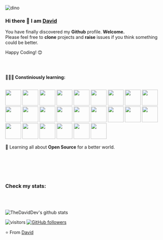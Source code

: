 <!--
**TheDavidDev/TheDavidDev** is a ✨ _special_ ✨ repository because its `README.md` (this file) appears on your GitHub profile.
-->
![dino](https://user-images.githubusercontent.com/51863978/91017931-2a6dba00-e5ef-11ea-9546-21130b69a6b8.gif)

### Hi there 👋 I am [David](https://TheDavidDev.github.io)

You have finally discovered my **Github** profile. **Welcome.** <br>
Please feel free to **clone** projects and **raise** issues if you think something could be better.

Happy Coding! 😊




<br>
<br>

**👨🏻‍💻 Constiniously learning:** 
</br>
</br>

<code><a href="https://vscode/" target="_blank"><img height="50" src="https://www.vectorlogo.zone/logos/visualstudio_code/visualstudio_code-ar21.svg"></a></code>
<code><a href="https://html.org/" target="_blank"><img height="50" src="https://www.vectorlogo.zone/logos/w3_html5/w3_html5-ar21.svg"></a></code>
<code><a href="https://www.javascript.com/" target="_blank"><img height="50" src="https://www.vectorlogo.zone/logos/javascript/javascript-horizontal.svg"></a></code>
<code><a href="https://reactjs.org/" target="_blank"><img height="50" src="https://www.vectorlogo.zone/logos/reactjs/reactjs-ar21.svg"></a></code>
<code><a href="https://bootstrap.com/" target="_blank"><img height="50" src="https://www.vectorlogo.zone/logos/getbootstrap/getbootstrap-ar21.svg"></a></code>
<code><a href="https://www.json.com/" target="_blank"><img height="50" src="https://www.vectorlogo.zone/logos/json/json-ar21.svg"></a></code>
<code><a href="https://www.npm.com/" target="_blank"><img height="50" src="https://www.vectorlogo.zone/logos/npmjs/npmjs-ar21.svg"></a></code>
<code><a href="https://www.github.com/thedaviddev" target="_blank"><img height="50" src="https://www.vectorlogo.zone/logos/git-scm/git-scm-ar21.svg"></a></code>
<code><a href="https://www.ithubarg.com/" target="_blank"><img height="50" src="https://www.vectorlogo.zone/logos/github/github-ar21.svg"></a></code>
<code><a href="https://www.githublab.com/" target="_blank"><img height="50" src="https://www.vectorlogo.zone/logos/gitlab/gitlab-ar21.svg"></a></code>
<code><a href="https://node.org/" target="_blank"><img height="50" src="https://www.vectorlogo.zone/logos/nodejs/nodejs-horizontal.svg"></a></code>
<code><a href="https://www.mysql.com/" target="_blank"><img height="50" src="https://www.vectorlogo.zone/logos/mysql/mysql-icon.svg"></a></code>
<code><a href="https://netlify.com/" target="_blank"><img height="50" src="https://www.vectorlogo.zone/logos/netlify/netlify-ar21.svg"></a></code>
<code><a href="https://heroku.com/" target="_blank"><img height="50" src="https://www.vectorlogo.zone/logos/heroku/heroku-ar21.svg"></a></code>
<code><a href="https://gatsby.com" target="_blank"><img height="50" src="https://www.vectorlogo.zone/logos/gatsbyjs/gatsbyjs-ar21.svg"></a></code>
<code><a href="https://firebase.com" target="_blank"><img height="50" src="https://www.vectorlogo.zone/logos/firebase/firebase-ar21.svg"></a></code>
<code><a href="https://php.com/" target="_blank"><img height="50" src="https://www.vectorlogo.zone/logos/php/php-ar21.svg"></a></code>
<code><a href="https://www.figma.com/" target="_blank"><img height="50" src="https://www.vectorlogo.zone/logos/figma/figma-ar21.svg"></a></code>
<code><a href="https://www.glitch.com/" target="_blank"><img height="50" src="https://www.vectorlogo.zone/logos/glitch/glitch-ar21.svg"></a></code>
<code><a href="https://axios.com/" target="_blank"><img height="50" src="https://www.vectorlogo.zone/logos/axios/axios-ar21.svg"></a></code>
<code><a href="https://rapidapi.com/" target="_blank"><img height="50" src="https://www.vectorlogo.zone/logos/rapidapi/rapidapi-icon.svg"></a></code>
<code><a href="https://travis.ci/" target="_blank"><img height="50" src="https://www.vectorlogo.zone/logos/travis-ci/travis-ci-ar21.svg"></a></code>
<code><a href="https://google.com/" target="_blank"><img height="50" src="https://www.vectorlogo.zone/logos/google/google-ar21.svg"></a></code>
<code><a href="https://graphql.com/" target="_blank"><img height="50" src="https://www.vectorlogo.zone/logos/graphql/graphql-ar21.svg"></a></code>

🌱 Learning all about **Open Source** for a better world.

<br>
<br>
<br>
<br>


### Check my stats:
</br>
</br>

![TheDavidDev's github stats](https://github-readme-stats.vercel.app/api?username=TheDavidDev&show_icons=true)


 ![visitors](https://visitor-badge.laobi.icu/badge?page_id=TheDavidDev.TheDavidDev)   [![GitHub followers](https://img.shields.io/github/followers/thedaviddev.svg?style=social&label=Follow&maxAge=2592000)](https://github.com/thedaviddev?tab=followers)
 
 
 

⭐️ From [David](https://github.com/TheDavidDev)
